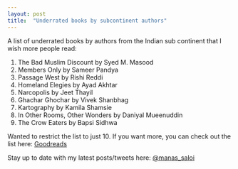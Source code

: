 ```yaml
---
layout: post
title:  "Underrated books by subcontinent authors"
---
```


A list of underrated books by authors from the Indian sub continent that I wish more people read:

1. The Bad Muslim Discount by Syed M. Masood
2. Members Only by Sameer Pandya
3. Passage West by Rishi Reddi
4. Homeland Elegies by Ayad Akhtar
5. Narcopolis by Jeet Thayil
7. Ghachar Ghochar by Vivek Shanbhag
8. Kartography by Kamila Shamsie
9. In Other Rooms, Other Wonders by Daniyal Mueenuddin
10. The Crow Eaters by Bapsi Sidhwa

Wanted to restrict the list to just 10. If you want more, you can check out the list here: [Goodreads](https://goodreads.com/review/list/9698257?shelf=read&sort=date_read)

Stay up to date with my latest posts/tweets here: [@manas_saloi](http://twitter.com/manas_saloi)
